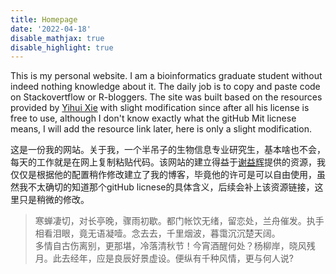 ```yaml
---
title: Homepage
date: '2022-04-18'
disable_mathjax: true
disable_highlight: true
---
```

This is my personal website. I am a  bioinformatics graduate student without indeed nothing knowledge about it. The daily job is to copy and paste code on Stackovertflow or  R-bloggers. The site was built based on the resources provided by [Yihui Xie](https://yihui.org/)  with  slight modification since after all his license is free to use, although I don't know exactly what the gitHub Mit licnese means, I will add the resource link later, here is only a slight modification.

 这是一份我的网站。关于我，一个半吊子的生物信息专业研究生，基本啥也不会，每天的工作就是在网上复制粘贴代码。该网站的建立得益于[谢益辉](https://yihui.org/)提供的资源，我仅仅是根据他的配置稍作修改建立了我的博客，毕竟他的许可是可以自由使用，虽然我不太确切的知道那个gitHub licnese的具体含义，后续会补上该资源链接，这里只是稍微的修改。
 
>寒蝉凄切，对长亭晚，骤雨初歇。都门帐饮无绪，留恋处，兰舟催发。执手相看泪眼，竟无语凝噎。念去去，千里烟波，暮霭沉沉楚天阔。  
多情自古伤离别，更那堪，冷落清秋节！今宵酒醒何处？杨柳岸，晓风残月。此去经年，应是良辰好景虚设。便纵有千种风情，更与何人说?